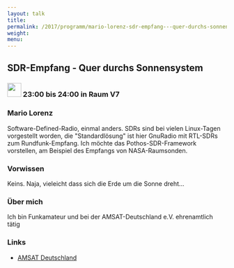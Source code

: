 ```yaml
---
layout: talk
title:
permalink: /2017/programm/mario-lorenz-sdr-empfang---quer-durchs-sonnensystem/
weight:
menu:
---
```

## SDR-Empfang - Quer durchs Sonnensystem

### <img height = "32" src="../../../images/talk.svg"> 23:00 bis 24:00 in Raum V7

### Mario Lorenz

Software-Defined-Radio, einmal anders. SDRs sind bei vielen Linux-Tagen vorgestellt worden, die "Standardlösung" ist  hier GnuRadio mit RTL-SDRs zum Rundfunk-Empfang. Ich möchte das Pothos-SDR-Framework vorstellen, am Beispiel des Empfangs von NASA-Raumsonden.

### Vorwissen

Keins. Naja, vieleicht dass sich die Erde um die Sonne dreht...

### Über mich

Ich bin Funkamateur und bei der AMSAT-Deutschland e.V. ehrenamtlich tätig

### Links

- <a href="http://www.amsat-dl.org" target="_blank">AMSAT Deutschland</a>